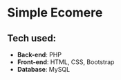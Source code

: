 # Simple Ecomere 
## Tech used: 
+ **Back-end**: PHP
+ **Front-end**: HTML, CSS, Bootstrap
+ **Database**: MySQL
